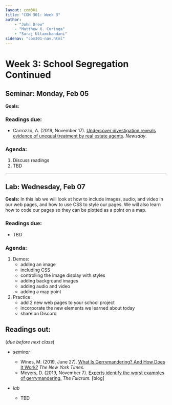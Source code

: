 ```yaml
---
layout: com301
title: "COM 301: Week 3"
author:
    - "John Drew"
    - "Matthew X. Curinga"
    - "Suraj Uttamchandani"
sidenav: "com301-nav.html"
---
```


Week 3: School Segregation Continued
====================================


<h2><i class="bi bi-book text-primary"></i> Seminar: Monday, Feb 05</h2>

**Goals:**


### Readings due:
- Carrozzo, A. (2019, November 17). [Undercover investigation reveals evidence of unequal treatment by real estate agents](https://projects.newsday.com/long-island/real-estate-agents-investigation/). _Newsday_.

### Agenda:
1. Discuss readings
2. TBD

- - - -

<h2><i class="bi bi-filetype-html text-primary"></i> Lab: Wednesday, Feb 07</h2>

**Goals:** In this lab we will look at how to include images, audio, and video in our web pages, and how to use CSS to style our pages. We will also learn how to code our pages so they can be plotted as a point on a map.

### Readings due:

- TBD


### Agenda:
1. Demos:
    - adding an image
    - including CSS
    - controlling the image display with styles
    - adding background images
    - adding audio and video
    - adding a map point
2. Practice:
    - add 2 new web pages to your school project
    - incorporate the new elements we learned about today
    - share on Discord


Readings out:
-------------
(_due before next class_)

- _seminar_
    - Wines, M. (2019, June 27). [What Is Gerrymandering? And How Does It Work?](https://www.nytimes.com/2019/06/27/us/gerrymander-explainer.html) _The New York Times._
    - Meyers, D. (2019, November 7). [Experts identify the worst examples of gerrymandering.](https://thefulcrum.us/worst-gerrymandering-districts-example) _The Fulcrum._ [blog]

- _lab_
    - TBD
